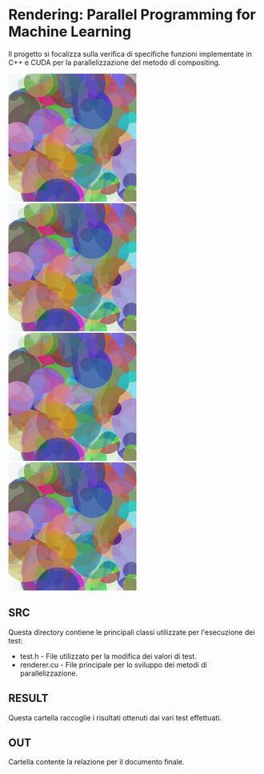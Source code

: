# Rendering: Parallel Programming for Machine Learning
Il progetto si focalizza sulla verifica di specifiche funzioni implementate in C++ e CUDA 
per la parallelizzazione del metodo di compositing.


<img src="results/img/seq/10000.png" alt="Risultato del test con 10000 piani" width="256" height="256" style="display:inline-block; margin-right: 10px;">
<img src="results/img/par/10000.png" alt="Risultato del test con 10000 piani" width="256" height="256" style="display:inline-block; margin-right: 10px;">
<img src="results/img/cuda/10000.png" alt="Risultato del test con 10000 piani" width="256" height="256" style="display:inline-block; margin-right: 10px;">
<img src="results/img/cuda_color/10000.png" alt="Risultato del test con 10000 piani" width="256" height="256" style="display:inline-block; margin-right: 10px;">

## SRC
Questa directory contiene le principali classi utilizzate per l'esecuzione dei test:

* test.h - File utilizzato per la modifica dei valori di test.
* renderer.cu - File principale per lo sviluppo dei metodi di parallelizzazione.

## RESULT
Questa cartella raccoglie i risultati ottenuti dai vari test effettuati.

## OUT  
Cartella contente la relazione per il documento finale.
